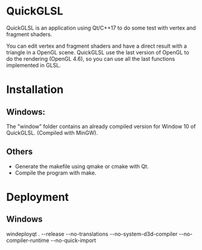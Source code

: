 # QuickGLSL

QuickGLSL is an application using Qt/C++17 to do some test with vertex and fragment shaders.

You can edit vertex and fragment shaders and have a direct result
with a triangle in a OpenGL scene.
QuickGLSL use the last version of OpenGL to do the rendering (OpenGL 4.6), so you can
use all the last functions implemented in GLSL.

# Installation

## Windows:
The "window" folder contains an already compiled version for Window 10 of QuickGLSL. (Compiled with MinGW).


## Others
- Generate the makefile using qmake or cmake with Qt.
- Compile the program with make.

# Deployment

## Windows
windeployqt . --release --no-translations --no-system-d3d-compiler --no-compiler-runtime --no-quick-import